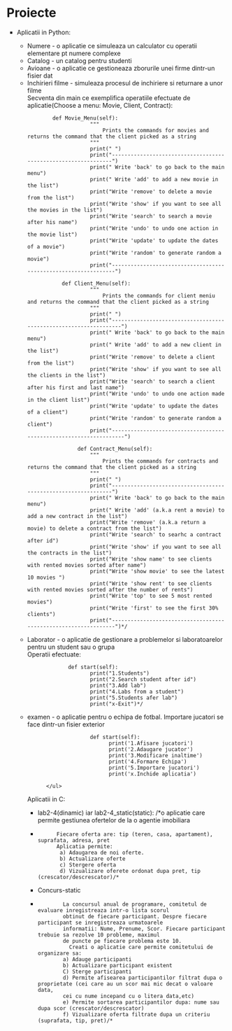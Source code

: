 # Proiecte
<ul>
  <li type="square">Aplicatii in Python:</li>
<ul>
  <li>Numere - o aplicatie ce simuleaza un calculator cu operatii elementare pt numere complexe</li>
  <li>Catalog - un catalog pentru studenti</li>
  <li>Avioane - o aplicatie ce gestioneaza zborurile unei firme dintr-un fisier dat</li>
  <li>Inchirieri filme - simuleaza procesul de inchiriere si returnare a unor filme</li>
            Secventa din main ce exemplifica operatiile efectuate de aplicatie(Choose a menu: Movie, Client, Contract):
            
            def Movie_Menu(self):
                        """
                            Prints the commands for movies and returns the command that the client picked as a string
                        """
                        print(" ")
                        print("---------------------------------------------------------------")
                        print(" Write 'back' to go back to the main menu")
                        print(" Write 'add' to add a new movie in the list")
                        print("Write 'remove' to delete a movie from the list")
                        print("Write 'show' if you want to see all the movies in the list")
                        print("Write 'search' to search a movie after his name")
                        print("Write 'undo' to undo one action in the movie list")
                        print("Write 'update' to update the dates of a movie")
                        print("Write 'random' to generate random a movie")
                        print("----------------------------------------------------------------")
               
               def Client_Menu(self):
                        """
                            Prints the commands for client meniu and returns the command that the client picked as a string
                        """
                        print(" ")
                        print("------------------------------------------------------------------")
                        print(" Write 'back' to go back to the main menu")
                        print(" Write 'add' to add a new client in the list")
                        print("Write 'remove' to delete a client from the list")
                        print("Write 'show' if you want to see all the clients in the list")
                        print("Write 'search' to search a client after his first and last name")
                        print("Write 'undo' to undo one action made in the client list")
                        print("Write 'update' to update the dates of a client")
                        print("Write 'random' to generate random a client")
                        print("-------------------------------------------------------------------")

                    def Contract_Menu(self):
                        """
                            Prints the commands for contracts and returns the command that the client picked as a string
                        """
                        print(" ")
                        print("---------------------------------------------------------------")
                        print(" Write 'back' to go back to the main menu")
                        print(" Write 'add' (a.k.a rent a movie) to add a new contract in the list")
                        print("Write 'remove' (a.k.a return a movie) to delete a contract from the list")
                        print("Write 'search' to searhc a contract after id")
                        print("Write 'show' if you want to see all the contracts in the list")
                        print("Write 'show name' to see clients with rented movies sorted after name")
                        print("Write 'show movie' to see the latest 10 movies ")
                        print("Write 'show rent' to see clients with rented movies sorted after the number of rents")
                        print("Write 'top' to see 5 most rented movies")
                        print("Write 'first' to see the first 30% clients")
                        print("----------------------------------------------------------------")*/
  
  <li>Laborator - o aplicatie de gestionare a problemelor si laboratoarelor pentru un student sau o grupa </li>
                  Operatii efectuate:
                 
                 def start(self):
                        print("1.Students")
                        print("2.Search student after id")
                        print("3.Add lab")
                        print("4.Labs from a student")
                        print("5.Students afer lab")
                        print("x-Exit")*/
  <li>examen - o aplicatie pentru o echipa de fotbal. Importare jucatori se face dintr-un fisier exterior</li>
                        
                        def start(self):
                              print('1.Afisare jucatori')
                              print('2.Adaugare jucator')
                              print('3.Modificare inaltime')
                              print('4.Formare Echipa')
                              print('5.Importare jucatori')
                              print('x.Inchide aplicatia')
                              
          </ul>
          
Aplicatii in C:
<ul>
  <li>lab2-4(dinamic) iar lab2-4_static(static): /*o aplicatie care permite gestiunea ofertelor de la o agentie imobiliara<li>
          
          Fiecare oferta are: tip (teren, casa, apartament), suprafata, adresa, pret
          Aplicatia permite:
           a) Adaugarea de noi oferte. 
           b) Actualizare oferte
           c) Stergere oferta
           d) Vizualizare oferete ordonat dupa pret, tip (crescator/descrescator)/*
 <li>Concurs-static <li>
  
            La concursul anual de programare, comitetul de evaluare inregistreaza intr-o lista scorul 
            obtinut de fiecare participant. Despre fiecare participant se inregistreaza urmatoarele
            informatii: Nume, Prenume, Scor. Fiecare participant trebuie sa rezolve 10 probleme, maximul 
            de puncte pe fiecare problema este 10.
              Creati o aplicatie care permite comitetului de organizare sa:
            a) Adauge participanti
            b) Actualizare participant existent
            C) Sterge participanti
            d) Permite afisearea participantilor filtrat dupa o proprietate (cei care au un scor mai mic decat o valoare data, 
            cei cu nume incepand cu o litera data,etc)
            e) Permite sortarea participantilor dupa: nume sau dupa scor (crescator/descrescator)
            f) Vizualizare oferta filtrate dupa un criteriu (suprafata, tip, pret)/*
</ul>
</ul>
